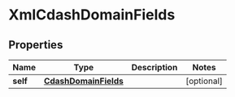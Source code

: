 

# XmlCdashDomainFields


## Properties

| Name | Type | Description | Notes |
|------------ | ------------- | ------------- | -------------|
|**self** | [**CdashDomainFields**](CdashDomainFields.md) |  |  [optional] |



